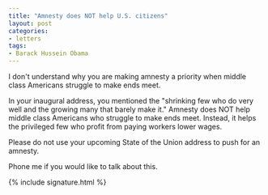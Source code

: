 ```yaml
---
title: "Amnesty does NOT help U.S. citizens"
layout: post
categories:
- letters
tags:
- Barack Hussein Obama
---
```


I don't understand why you are making amnesty a priority when middle class Americans struggle to make ends meet.

In your inaugural address, you mentioned the "shrinking few who do very well and the growing many that barely make it." Amnesty does NOT help middle class Americans who struggle to make ends meet. Instead, it helps the privileged few who profit from paying workers lower wages.

Please do not use your upcoming State of the Union address to push for an amnesty.

Phone me if you would like to talk about this.

{% include signature.html %}
